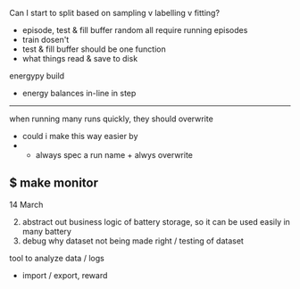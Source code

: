 Can I start to split based on sampling v labelling v fitting?
- episode, test & fill buffer random all require running episodes
- train dosen't
- test & fill buffer should be one function
- what things read & save to disk

energypy build
- energy balances in-line in step

---

when running many runs quickly, they should overwrite
- could i make this way easier by
- - always spec a run name + alwys overwrite

$ make monitor
---

14 March

2. abstract out business logic of battery storage, so it can be used easily in many battery
3. debug why dataset not being made right / testing of dataset

tool to analyze data  / logs
- import / export, reward
